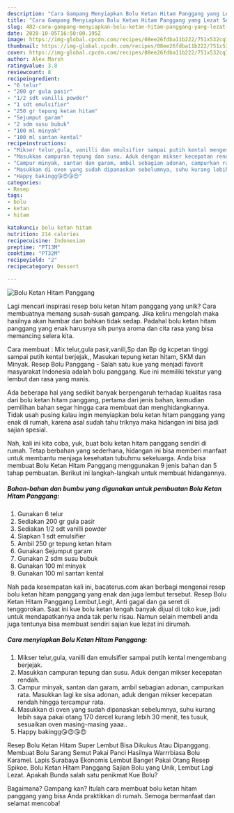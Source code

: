 ```yaml
---
description: "Cara Gampang Menyiapkan Bolu Ketan Hitam Panggang yang Lezat Sekali"
title: "Cara Gampang Menyiapkan Bolu Ketan Hitam Panggang yang Lezat Sekali"
slug: 482-cara-gampang-menyiapkan-bolu-ketan-hitam-panggang-yang-lezat-sekali
date: 2020-10-05T16:50:00.195Z
image: https://img-global.cpcdn.com/recipes/08ee26fdba11b222/751x532cq70/bolu-ketan-hitam-panggang-foto-resep-utama.jpg
thumbnail: https://img-global.cpcdn.com/recipes/08ee26fdba11b222/751x532cq70/bolu-ketan-hitam-panggang-foto-resep-utama.jpg
cover: https://img-global.cpcdn.com/recipes/08ee26fdba11b222/751x532cq70/bolu-ketan-hitam-panggang-foto-resep-utama.jpg
author: Alex Marsh
ratingvalue: 3.8
reviewcount: 8
recipeingredient:
- "6 telur"
- "200 gr gula pasir"
- "1/2 sdt vanilli powder"
- "1 sdt emulsifier"
- "250 gr tepung ketan hitam"
- "Sejumput garam"
- "2 sdm susu bubuk"
- "100 ml minyak"
- "100 ml santan kental"
recipeinstructions:
- "Mikser telur,gula, vanilli dan emulsifier sampai putih kental mengembang berjejak."
- "Masukkan campuran tepung dan susu. Aduk dengan mikser kecepatan rendah."
- "Campur minyak, santan dan garam, ambil sebagian adonan, campurkan rata. Masukkan lagi ke sisa adonan, aduk dengan mikser kecepatan rendah hingga tercampur rata."
- "Masukkan di oven yang sudah dipanaskan sebelumnya, suhu kurang lebih saya pakai otang 170 dercel kurang lebih 30 menit, tes tusuk, sesuaikan oven masing-masing yaaa.."
- "Happy bakingg😘😍😘😍"
categories:
- Resep
tags:
- bolu
- ketan
- hitam

katakunci: bolu ketan hitam 
nutrition: 214 calories
recipecuisine: Indonesian
preptime: "PT13M"
cooktime: "PT32M"
recipeyield: "2"
recipecategory: Dessert

---
```



![Bolu Ketan Hitam Panggang](https://img-global.cpcdn.com/recipes/08ee26fdba11b222/751x532cq70/bolu-ketan-hitam-panggang-foto-resep-utama.jpg)

Lagi mencari inspirasi resep bolu ketan hitam panggang yang unik? Cara membuatnya memang susah-susah gampang. Jika keliru mengolah maka hasilnya akan hambar dan bahkan tidak sedap. Padahal bolu ketan hitam panggang yang enak harusnya sih punya aroma dan cita rasa yang bisa memancing selera kita.

Cara membuat : Mix telur,gula pasir,vanili,Sp dan Bp dg kcpetan tinggi sampai putih kental berjejak,, Masukan tepung ketan hitam, SKM dan Minyak. Resep Bolu Panggang - Salah satu kue yang menjadi favorit masyarakat Indonesia adalah bolu panggang. Kue ini memiliki tekstur yang lembut dan rasa yang manis.

Ada beberapa hal yang sedikit banyak berpengaruh terhadap kualitas rasa dari bolu ketan hitam panggang, pertama dari jenis bahan, kemudian pemilihan bahan segar hingga cara membuat dan menghidangkannya. Tidak usah pusing kalau ingin menyiapkan bolu ketan hitam panggang yang enak di rumah, karena asal sudah tahu triknya maka hidangan ini bisa jadi sajian spesial.


Nah, kali ini kita coba, yuk, buat bolu ketan hitam panggang sendiri di rumah. Tetap berbahan yang sederhana, hidangan ini bisa memberi manfaat untuk membantu menjaga kesehatan tubuhmu sekeluarga. Anda bisa membuat Bolu Ketan Hitam Panggang menggunakan 9 jenis bahan dan 5 tahap pembuatan. Berikut ini langkah-langkah untuk membuat hidangannya.

<!--inarticleads1-->

##### Bahan-bahan dan bumbu yang digunakan untuk pembuatan Bolu Ketan Hitam Panggang:

1. Gunakan 6 telur
1. Sediakan 200 gr gula pasir
1. Sediakan 1/2 sdt vanilli powder
1. Siapkan 1 sdt emulsifier
1. Ambil 250 gr tepung ketan hitam
1. Gunakan Sejumput garam
1. Gunakan 2 sdm susu bubuk
1. Gunakan 100 ml minyak
1. Gunakan 100 ml santan kental


Nah pada kesempatan kali ini, bacaterus.com akan berbagi mengenai resep bolu ketan hitam panggang yang enak dan juga lembut tersebut. Resep Bolu Ketan Hitam Panggang Lembut,Legit, Anti gagal dan ga seret di tenggorokan. Saat ini kue bolu ketan tengah banyak dijual di toko kue, jadi untuk mendapatkannya anda tak perlu risau. Namun selain membeli anda juga tentunya bisa membuat sendiri sajian kue lezat ini dirumah. 

<!--inarticleads2-->

##### Cara menyiapkan Bolu Ketan Hitam Panggang:

1. Mikser telur,gula, vanilli dan emulsifier sampai putih kental mengembang berjejak.
1. Masukkan campuran tepung dan susu. Aduk dengan mikser kecepatan rendah.
1. Campur minyak, santan dan garam, ambil sebagian adonan, campurkan rata. Masukkan lagi ke sisa adonan, aduk dengan mikser kecepatan rendah hingga tercampur rata.
1. Masukkan di oven yang sudah dipanaskan sebelumnya, suhu kurang lebih saya pakai otang 170 dercel kurang lebih 30 menit, tes tusuk, sesuaikan oven masing-masing yaaa..
1. Happy bakingg😘😍😘😍


Resep Bolu Ketan Hitam Super Lembut Bisa Dikukus Atau Dipanggang. Membuat Bolu Sarang Semut Pakai Panci Hasilnya Warrrbiasa Bolu Karamel. Lapis Surabaya Ekonomis Lembut Banget Pakai Otang Resep Spikoe. Bolu Ketan Hitam Panggang Sajian Bolu yang Unik, Lembut Lagi Lezat. Apakah Bunda salah satu penikmat Kue Bolu? 

Bagaimana? Gampang kan? Itulah cara membuat bolu ketan hitam panggang yang bisa Anda praktikkan di rumah. Semoga bermanfaat dan selamat mencoba!
